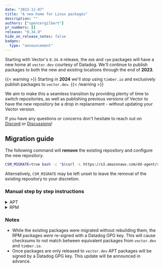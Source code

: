 ```yaml
---
date: "2023-11-07"
title: "A new home for Linux packages"
description: ""
authors: ["spencergilbert"]
pr_numbers: []
release: "0.34.0"
hide_on_release_notes: false
badges:
  type: "announcement"
---
```


Starting with Vector's `0.34.0` release, the `deb` and `rpm` packages will have
a new home at `vector.dev` courtesy of Datadog. We'll continue to publish
packages to both the new and existing locations through the end of **2023**.

{{< warning >}}
Starting in **2024** we'll stop using `timber.io` and exclusively publish packages
to `vector.dev`.
{{< /warning >}}

We aim to make this a seamless transition by providing plenty of time to switch
repositories, as well as publishing previous versions of Vector to have the new
repository be a drop in replacement - without updating your Vector version.

If you have any questions or concerns don't hesitate to reach out on [Discord]
or [Discussions]!

## Migration guide

The following command will **remove** the existing repository and configure the
new repository.

```sh
CSM_MIGRATE=true bash -c "$(curl -L https://s3.amazonaws.com/dd-agent/scripts/install_script_vector0.sh)"
```

Alternatively, `CSM_MIGRATE` may be left unset to leave the removal of the
existing repository to your discretion.

### Manual step by step instructions

<details>
  <summary>APT</summary>
1. Remove the existing repository:

```sh
rm "/etc/apt/sources.list.d/timber-vector.list"
```

2. Run the following commands to set up APT to download through HTTPS:

```sh
sudo apt-get update
sudo apt-get install apt-transport-https curl gnupg
```

3. Run the following commands to set up the Vector `deb` repo on your system
and create a Datadog archive keyring:

```sh
echo "deb [signed-by=/usr/share/keyrings/datadog-archive-keyring.gpg] https://apt.vector.dev/ stable vector-0" | sudo tee "/etc/apt/sources.list.d/vector.list"
sudo touch /usr/share/keyrings/datadog-archive-keyring.gpg
sudo chmod a+r /usr/share/keyrings/datadog-archive-keyring.gpg
curl https://keys.datadoghq.com/DATADOG_APT_KEY_CURRENT.public | sudo gpg --no-default-keyring --keyring /usr/share/keyrings/datadog-archive-keyring.gpg --import --batch
curl https://keys.datadoghq.com/DATADOG_APT_KEY_F14F620E.public | sudo gpg --no-default-keyring --keyring /usr/share/keyrings/datadog-archive-keyring.gpg --import --batch
curl https://keys.datadoghq.com/DATADOG_APT_KEY_C0962C7D.public | sudo gpg --no-default-keyring --keyring /usr/share/keyrings/datadog-archive-keyring.gpg --import --batch
```

4. Run the following commands to update your local `apt` repo and install Vector:

```sh
sudo apt-get update
sudo apt-get install vector datadog-signing-keys
```

</details>

<details>
  <summary>RPM</summary>

1. Remove the existing repository:

```sh
rm "/etc/yum.repos.d/timber-vector.repo"
```

2. Run the following commands to set up the Vector `rpm` repo on your system:

```sh
cat <<EOF > /etc/yum.repos.d/vector.repo
[vector]
name = Vector
baseurl = https://yum.vector.dev/stable/vector-0/\$basearch/
enabled=1
gpgcheck=1
repo_gpgcheck=1
gpgkey=https://keys.datadoghq.com/DATADOG_RPM_KEY_CURRENT.public
       https://keys.datadoghq.com/DATADOG_RPM_KEY_B01082D3.public
       https://keys.datadoghq.com/DATADOG_RPM_KEY_FD4BF915.public
EOF
```

**Note:** If you are running RHEL 8.1 or CentOS 8.1, use `repo_gpgcheck=0` instead of `repo_gpgcheck=1` in the configuration above.

3. Update your packages and install Vector:

```sh
sudo yum makecache
sudo yum install vector
```

</details>

### Notes

* While the existing packages were migrated without rebuilding them, the RPM
packages _were_ re-signed with a Datadog GPG key. This will cause checksums
to not match between equivalent packages from `vector.dev` and `timber.io`.
* Once packages are only released to `vector.dev` APT packages will be signed
by a Datadog GPG key. This update will be announced in advance.

[Discord]: https://chat.vector.dev/
[Discussions]: https://discussions.vector.dev/
